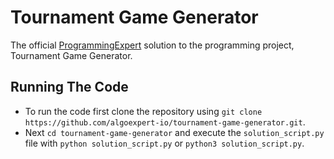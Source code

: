 # Tournament Game Generator

The official [ProgrammingExpert](https://programmingexpert.io) solution to the programming project, Tournament Game Generator.

## Running The Code

- To run the code first clone the repository using `git clone https://github.com/algoexpert-io/tournament-game-generator.git`.
- Next `cd tournament-game-generator` and execute the `solution_script.py` file with `python solution_script.py` or `python3 solution_script.py`.
